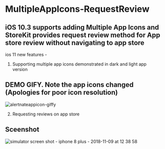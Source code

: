 # MultipleAppIcons-RequestReview

## iOS 10.3 supports adding Multiple App Icons and StoreKit provides request review method for App store review without navigating to app store 

ios 11 new features -

1. Supporting multiple app icons demonstrated in dark and light app version

## DEMO GIFY. Note the app icons changed (Apologies for poor icon resolution)

![alertnateappicon-giffy](https://user-images.githubusercontent.com/23718584/48237651-ad725000-e41b-11e8-8be7-46ee2e2ed04a.gif)

2. Requesting reviews on app store

## Sceenshot

![simulator screen shot - iphone 8 plus - 2018-11-09 at 12 38 58](https://user-images.githubusercontent.com/23718584/48237792-7cdee600-e41c-11e8-8ad9-f4136fe3ef7a.png)
